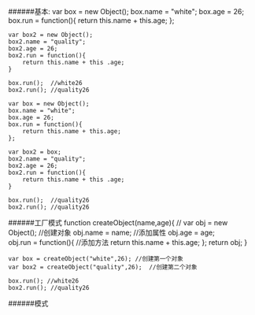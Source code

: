 ######基本:
    var box = new Object();
    box.name = "white";
    box.age = 26;
    box.run = function(){
    	return this.name + this.age;
    };

    var box2 = new Object();
    box2.name = "quality";
    box2.age = 26;
    box2.run = function(){
    	return this.name + this .age;
    }

    box.run();  //white26
    box2.run();	//quality26

    var box = new Object();
    box.name = "white";
    box.age = 26;
    box.run = function(){
    	return this.name + this.age;
    };

    var box2 = box;
    box2.name = "quality";
    box2.age = 26;
    box2.run = function(){
    	return this.name + this .age;
    }

    box.run();  //quality26
    box2.run();	//quality26
######工厂模式
    function createObject(name,age){  //
    	var obj = new Object();					//创建对象
    	obj.name = name;		//添加属性
    	obj.age = age;			
    	obj.run = function(){		//添加方法
    		return this.name + this.age;
    	};
    	return obj;
    }

    var box = createObject("white",26); //创建第一个对象
    var box2 = createObject("quality",26);  //创建第二个对象

    box.run(); //white26   
    box2.run(); //quality26
######模式